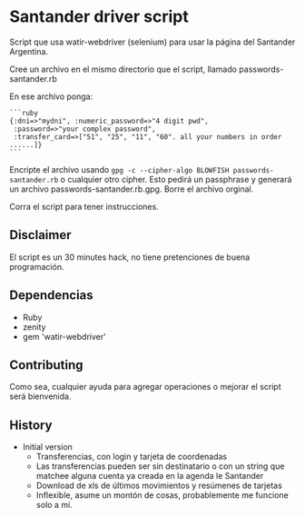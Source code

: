 # Santander driver script

Script que usa watir-webdriver (selenium) para usar la página del Santander Argentina.

Cree un archivo en el mismo directorio que el script, llamado passwords-santander.rb

En ese archivo ponga:

    ```ruby
    {:dni=>"mydni", :numeric_password=>"4 digit pwd",
     :password=>"your complex password",
     :transfer_card=>["51", "25", "11", "60". all your numbers in order ......]}
    ```

Encripte el archivo usando `gpg -c --cipher-algo BLOWFISH passwords-santander.rb` o
cualquier otro cipher. Esto pedirá un passphrase y generará un archivo
passwords-santander.rb.gpg. Borre el archivo orginal.

Corra el script para tener instrucciones.

## Disclaimer

El script es un 30 minutes hack, no tiene pretenciones de buena programación.

## Dependencias

- Ruby
- zenity
- gem 'watir-webdriver'

## Contributing

Como sea, cualquier ayuda para agregar operaciones o mejorar el script será bienvenida.

## History

- Initial version
  - Transferencias, con login y tarjeta de coordenadas
  - Las transferencias pueden ser sin destinatario o con un string que matchee
  alguna cuenta ya creada en la agenda le Santander
  - Download de xls de últimos movimientos y resúmenes de tarjetas
  - Inflexible, asume un montón de cosas, probablemente me funcione solo a mí.
